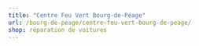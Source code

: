 ```yaml
---
title: "Centre Feu Vert Bourg-de-Péage"
url: /bourg-de-peage/centre-feu-vert-bourg-de-peage/
shop: réparation de voitures
---
```

